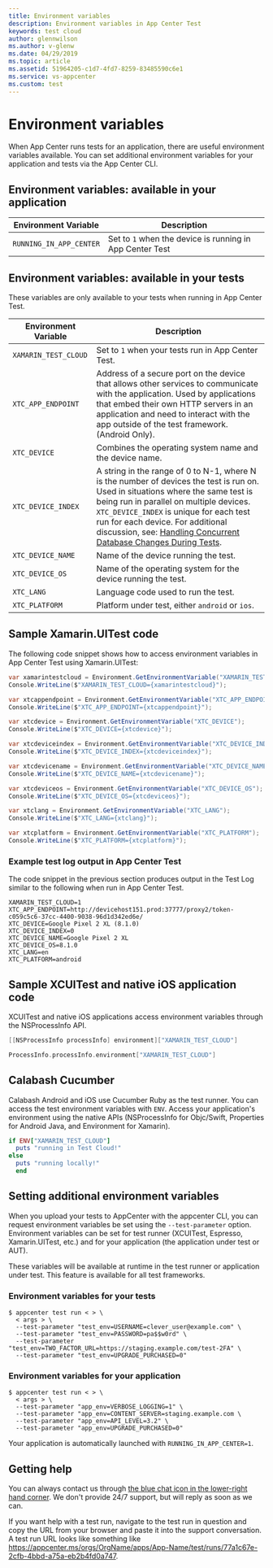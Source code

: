 ```yaml
---
title: Environment variables
description: Environment variables in App Center Test
keywords: test cloud
author: glennwilson
ms.author: v-glenw
ms.date: 04/29/2019
ms.topic: article
ms.assetid: 51964205-c1d7-4fd7-8259-83485590c6e1
ms.service: vs-appcenter
ms.custom: test
---
```


# Environment variables

When App Center runs tests for an application, there are useful environment variables available.  You can set additional environment variables for your application and tests via the App Center CLI.

## Environment variables: available in your application

| Environment Variable    | Description |
| ----------------------- | ----------- |
| `RUNNING_IN_APP_CENTER` | Set to `1` when the device is running in App Center Test

## Environment variables: available in your tests

These variables are only available to your tests when running in App
Center Test.

| Environment Variable | Description |
| -------------------- | ----------- |
| `XAMARIN_TEST_CLOUD` | Set to `1` when your tests run in App Center Test. |
| `XTC_APP_ENDPOINT`   | Address of a secure port on the device that allows other services to communicate with the application. Used by applications that embed their own HTTP servers in an application and need to interact with the app outside of the test framework. (Android Only). |
| `XTC_DEVICE`         | Combines the operating system name and the device name. |
| `XTC_DEVICE_INDEX`   | A string in the range of 0 to N-1, where N is the number of devices the test is run on. Used in situations where the same test is being run in parallel on multiple devices. `XTC_DEVICE_INDEX` is unique for each test run for each device. For additional discussion, see:  [Handling Concurrent Database Changes During Tests](https://intercom.help/appcenter/test/handling-concurrent-database-changes-during-tests). |
| `XTC_DEVICE_NAME`    | Name of the device running the test. |
| `XTC_DEVICE_OS`      | Name of the operating system for the device running the test. |
| `XTC_LANG`           | Language code used to run the test. |
| `XTC_PLATFORM`       | Platform under test, either `android` or `ios`. |

## Sample Xamarin.UITest code

The following code snippet shows how to access environment variables in App Center Test using Xamarin.UITest:

```csharp
var xamarintestcloud = Environment.GetEnvironmentVariable("XAMARIN_TEST_CLOUD");
Console.WriteLine($"XAMARIN_TEST_CLOUD={xamarintestcloud}");

var xtcappendpoint = Environment.GetEnvironmentVariable("XTC_APP_ENDPOINT");
Console.WriteLine($"XTC_APP_ENDPOINT={xtcappendpoint}");

var xtcdevice = Environment.GetEnvironmentVariable("XTC_DEVICE");
Console.WriteLine($"XTC_DEVICE={xtcdevice}");

var xtcdeviceindex = Environment.GetEnvironmentVariable("XTC_DEVICE_INDEX");
Console.WriteLine($"XTC_DEVICE_INDEX={xtcdeviceindex}");

var xtcdevicename = Environment.GetEnvironmentVariable("XTC_DEVICE_NAME");
Console.WriteLine($"XTC_DEVICE_NAME={xtcdevicename}");

var xtcdeviceos = Environment.GetEnvironmentVariable("XTC_DEVICE_OS");
Console.WriteLine($"XTC_DEVICE_OS={xtcdeviceos}");

var xtclang = Environment.GetEnvironmentVariable("XTC_LANG");
Console.WriteLine($"XTC_LANG={xtclang}");

var xtcplatform = Environment.GetEnvironmentVariable("XTC_PLATFORM");
Console.WriteLine($"XTC_PLATFORM={xtcplatform}");
```

### Example test log output in App Center Test

The code snippet in the previous section produces output in the Test Log similar to the following when run in App Center Test.

```shell
XAMARIN_TEST_CLOUD=1
XTC_APP_ENDPOINT=http://devicehost151.prod:37777/proxy2/token-c059c5c6-37cc-4400-9038-96d1d342ed6e/
XTC_DEVICE=Google Pixel 2 XL (8.1.0)
XTC_DEVICE_INDEX=0
XTC_DEVICE_NAME=Google Pixel 2 XL
XTC_DEVICE_OS=8.1.0
XTC_LANG=en
XTC_PLATFORM=android
```

## Sample XCUITest and native iOS application code

XCUITest and native iOS applications access environment variables through the NSProcessInfo API.

```Objective-C
[[NSProcessInfo processInfo] environment]["XAMARIN_TEST_CLOUD"]
```

```swift
ProcessInfo.processInfo.environment["XAMARIN_TEST_CLOUD"]
```

## Calabash Cucumber

Calabash Android and iOS use Cucumber Ruby as the test runner.  You can access the test environment variables with `ENV`.  Access your application's environment using the native APIs (NSProcessInfo for Objc/Swift, Properties for Android Java, and Environment for Xamarin).

```ruby
if ENV["XAMARIN_TEST_CLOUD"]
  puts "running in Test Cloud!"
else
  puts "running locally!"
  end
```

## Setting additional environment variables

When you upload your tests to AppCenter with the appcenter CLI, you can request environment variables be set using the `--test-parameter` option. Environment variables can be set for test runner (XCUITest, Espresso, Xamarin.UITest, etc.) and for your application (the application under test or AUT).

These variables will be available at runtime in the test runner or application under test. This feature is available for all test frameworks.

### Environment variables for your tests

```shell
$ appcenter test run < > \
  < args > \
  --test-parameter "test_env=USERNAME=clever_user@example.com" \
  --test-parameter "test_env=PASSWORD=pa$$w0rd" \
  --test-parameter "test_env=TWO_FACTOR_URL=https://staging.example.com/test-2FA" \
  --test-parameter "test_env=UPGRADE_PURCHASED=0"
```

### Environment variables for your application

```shell
$ appcenter test run < > \
  < args > \
  --test-parameter "app_env=VERBOSE_LOGGING=1" \
  --test-parameter "app_env=CONTENT_SERVER=staging.example.com \
  --test-parameter "app_env=API_LEVEL=3.2" \
  --test-parameter "app_env=UPGRADE_PURCHASED=0"
```

Your application is automatically launched with `RUNNING_IN_APP_CENTER=1`.

## Getting help

You can always contact us through [the blue chat icon in the lower-right hand corner](https://intercom.help/appcenter/getting-started/getting-help-with-app-center). We don't provide 24/7 support, but will reply as soon as we can.

If you want help with a test run, navigate to the test run in question and copy the URL from your browser and paste it into the support conversation. A test run URL looks like something like https://appcenter.ms/orgs/OrgName/apps/App-Name/test/runs/77a1c67e-2cfb-4bbd-a75a-eb2b4fd0a747.
